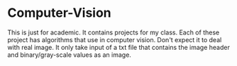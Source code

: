 # Computer-Vision

This is just for academic. It contains projects for my class. Each of these project has algorithms that use in computer vision. Don't expect it to deal with real image. It only take input of a txt file that contains the image header and binary/gray-scale values as an image.
